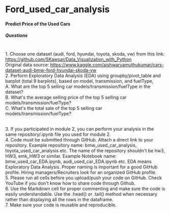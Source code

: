 # Ford_used_car_analysis
#### Predict Price of the Used Cars

##### Questions
<br> 1. Choose one dataset (audi, ford, hyundai, toyota, skoda, vw) from this link: https://github.com/SKawsar/Data_Visualization_with_Python
<br> Original data source: https://www.kaggle.com/aishwaryamuthukumar/cars-dataset-audi-bmw-ford-hyundai-skoda-vw
<br> 2. Perform Exploratory Data Analysis (EDA) using groupby/pivot_table and barplot (total 9 barplots), based on model, transmission, and fuelType,
<br> A. What are the top 5 selling car models/transmission/fuelType in the dataset?
<br> B. What's the average selling price of the top 5 selling car models/transmission/fuelType?
<br> C. What's the total sale of the top 5 selling car models/transmission/fuelType?

<br> 3. If you participated in module 2, you can perform your analysis in the same repository/.ipynb file you used for module 2.
<br> 4. Code must be submitted through GitHub. Attach a direct link to your repository. Example repository name: bmw_used_car_analysis, toyota_used_car_analysis etc. The name of the repository shouldn't be hw3, HW3, emk_HW3 or similar. Example Notebook name: bmw_used_car_EDA.ipynb, audi_used_car_EDA.ipynb etc. EDA means Exploratory Data Analysis. Proper naming is important for a good GitHub profile. Hiring managers/Recruiters look for an organized GitHub profile. 
<br> 5. Please run all cells before you upload/push your code on GitHub. Check YouTube if you don't know how to share code through Github.
<br> 6. Use the Markdown cell for proper commenting and make sure the code is easily understandable. Use the .head() or .tail() method when necessary rather than displaying all the rows in the dataframe.
<br> 7. Make sure your code is reusable and reproducible.
